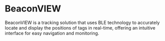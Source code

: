 # BeaconVIEW
BeaconVIEW is a tracking solution that uses BLE technology to accurately locate and display the positions of tags in real-time, offering an intuitive interface for easy navigation and monitoring.
